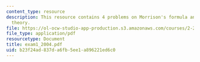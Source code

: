 ```yaml
---
content_type: resource
description: This resource contains 4 problems on Morrison's formula and LTI system
  theory.
file: https://ol-ocw-studio-app-production.s3.amazonaws.com/courses/2-22-design-principles-for-ocean-vehicles-13-42-spring-2005/b23f24ad837da6fb5ee1a896221ed6c0_exam1_2004.pdf
file_type: application/pdf
resourcetype: Document
title: exam1_2004.pdf
uid: b23f24ad-837d-a6fb-5ee1-a896221ed6c0
---
```

